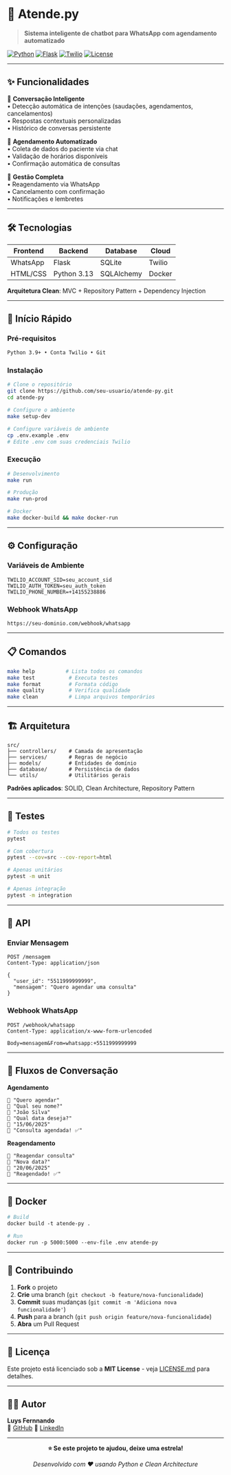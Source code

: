 # 🤖 Atende.py

> **Sistema inteligente de chatbot para WhatsApp com agendamento automatizado**

[![Python](https://img.shields.io/badge/Python-3.9+-blue.svg)](https://python.org)
[![Flask](https://img.shields.io/badge/Flask-3.0+-green.svg)](https://flask.palletsprojects.com)
[![Twilio](https://img.shields.io/badge/Twilio-WhatsApp-red.svg)](https://twilio.com)
[![License](https://img.shields.io/badge/License-MIT-yellow.svg)](LICENSE.md)

---

## ✨ **Funcionalidades**

🎯 **Conversação Inteligente**  
• Detecção automática de intenções (saudações, agendamentos, cancelamentos)  
• Respostas contextuais personalizadas  
• Histórico de conversas persistente  

📅 **Agendamento Automatizado**  
• Coleta de dados do paciente via chat  
• Validação de horários disponíveis  
• Confirmação automática de consultas  

🔄 **Gestão Completa**  
• Reagendamento via WhatsApp  
• Cancelamento com confirmação  
• Notificações e lembretes  

---

## 🛠️ **Tecnologias**

| Frontend | Backend | Database | Cloud |
|----------|---------|----------|-------|
| WhatsApp | Flask | SQLite | Twilio |
| HTML/CSS | Python 3.13 | SQLAlchemy | Docker |

**Arquitetura Clean**: MVC + Repository Pattern + Dependency Injection

---

## 🚀 **Início Rápido**

### **Pré-requisitos**
```bash
Python 3.9+ • Conta Twilio • Git
```

### **Instalação**
```bash
# Clone o repositório
git clone https://github.com/seu-usuario/atende-py.git
cd atende-py

# Configure o ambiente
make setup-dev

# Configure variáveis de ambiente
cp .env.example .env
# Edite .env com suas credenciais Twilio
```

### **Execução**
```bash
# Desenvolvimento
make run

# Produção
make run-prod

# Docker
make docker-build && make docker-run
```

---

## ⚙️ **Configuração**

### **Variáveis de Ambiente**
```env
TWILIO_ACCOUNT_SID=seu_account_sid
TWILIO_AUTH_TOKEN=seu_auth_token  
TWILIO_PHONE_NUMBER=+14155238886
```

### **Webhook WhatsApp**
```
https://seu-dominio.com/webhook/whatsapp
```

---

## 📋 **Comandos**

```bash
make help          # Lista todos os comandos
make test           # Executa testes
make format         # Formata código
make quality        # Verifica qualidade
make clean          # Limpa arquivos temporários
```

---

## 🏗️ **Arquitetura**

```
src/
├── controllers/    # Camada de apresentação
├── services/       # Regras de negócio  
├── models/         # Entidades de domínio
├── database/       # Persistência de dados
└── utils/          # Utilitários gerais
```

**Padrões aplicados**: SOLID, Clean Architecture, Repository Pattern

---

## 🧪 **Testes**

```bash
# Todos os testes
pytest

# Com cobertura
pytest --cov=src --cov-report=html

# Apenas unitários
pytest -m unit

# Apenas integração
pytest -m integration
```

---

## 📝 **API**

### **Enviar Mensagem**
```http
POST /mensagem
Content-Type: application/json

{
  "user_id": "5511999999999",
  "mensagem": "Quero agendar uma consulta"
}
```

### **Webhook WhatsApp**
```http
POST /webhook/whatsapp
Content-Type: application/x-www-form-urlencoded

Body=mensagem&From=whatsapp:+5511999999999
```

---

## 🔄 **Fluxos de Conversação**

**Agendamento**
```
👤 "Quero agendar"
🤖 "Qual seu nome?"
👤 "João Silva"  
🤖 "Qual data deseja?"
👤 "15/06/2025"
🤖 "Consulta agendada! ✅"
```

**Reagendamento**
```
👤 "Reagendar consulta"
🤖 "Nova data?"
👤 "20/06/2025"
🤖 "Reagendado! ✅"
```

---

## 🐳 **Docker**

```dockerfile
# Build
docker build -t atende-py .

# Run
docker run -p 5000:5000 --env-file .env atende-py
```

---

## 🤝 **Contribuindo**

1. **Fork** o projeto
2. **Crie** uma branch (`git checkout -b feature/nova-funcionalidade`)
3. **Commit** suas mudanças (`git commit -m 'Adiciona nova funcionalidade'`)
4. **Push** para a branch (`git push origin feature/nova-funcionalidade`)
5. **Abra** um Pull Request

---

## 📄 **Licença**

Este projeto está licenciado sob a **MIT License** - veja [LICENSE.md](LICENSE.md) para detalhes.

---

## 👨‍💻 **Autor**

**Luys Fernnando**  
🐙 [GitHub](https://github.com/luysfernnando)
💼 [LinkedIn](https://linkedin.com/in/luysfernnando)

---

<div align="center">

**⭐ Se este projeto te ajudou, deixe uma estrela!**

*Desenvolvido com ❤️ usando Python e Clean Architecture*

</div>
